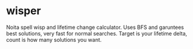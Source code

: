 # wisper
Noita spell wisp and lifetime change calculator.
Uses BFS and garuntees best solutions, very fast for normal searches.
Target is your lifetime delta, count is how many solutions you want.
